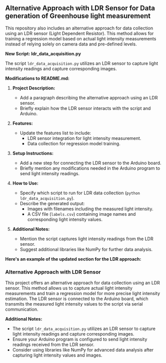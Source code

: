##  Alternative Approach with LDR Sensor for Data generation of Greenhouse light measurement

This repository also includes an alternative approach for data collection using an LDR sensor (Light Dependent Resistor). This method allows for training a regression model based on actual light intensity measurements instead of relying solely on camera data and pre-defined levels.

**New Script: ldr_data_acquisition.py**

The script `ldr_data_acquisition.py` utilizes an LDR sensor to capture light intensity readings and capture corresponding images.

**Modifications to README.md:**

1. **Project Description:**
    - Add a paragraph describing the alternative approach using an LDR sensor.
    - Briefly explain how the LDR sensor interacts with the script and Arduino.

2. **Features:**
    - Update the features list to include:
        - LDR sensor integration for light intensity measurement.
        - Data collection for regression model training.

3. **Setup Instructions:**
    - Add a new step for connecting the LDR sensor to the Arduino board.
    - Briefly mention any modifications needed in the Arduino program to send light intensity readings.

4. **How to Use:**
    - Specify which script to run for LDR data collection (`python ldr_data_acquisition.py`).
    - Describe the generated output:
        - Images with filenames including the measured light intensity.
        - A CSV file (`labels.csv`) containing image names and corresponding light intensity values.

5. **Additional Notes:**
    - Mention the script captures light intensity readings from the LDR sensor.
    - Suggest additional libraries like NumPy for further data analysis.


**Here's an example of the updated section for the LDR approach:**

###  Alternative Approach with LDR Sensor

This project offers an alternative approach for data collection using an LDR sensor. This method allows us to capture actual light intensity measurements and train a regression model for more precise light intensity estimation. The LDR sensor is connected to the Arduino board, which transmits the measured light intensity values to the script via serial communication.

**Additional Notes:**

* The script `ldr_data_acquisition.py` utilizes an LDR sensor to capture light intensity readings and capture corresponding images.
* Ensure your Arduino program is configured to send light intensity readings received from the LDR sensor.
* Consider using libraries like NumPy for advanced data analysis after capturing light intensity values and images.
